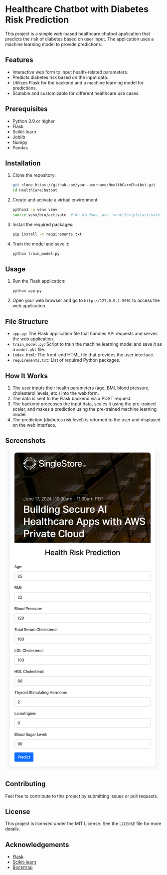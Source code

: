 # Healthcare Chatbot with Diabetes Risk Prediction

This project is a simple web-based healthcare chatbot application that predicts the risk of diabetes based on user input. The application uses a machine learning model to provide predictions.

## Features

- Interactive web form to input health-related parameters.
- Predicts diabetes risk based on the input data.
- Utilizes Flask for the backend and a machine learning model for predictions.
- Scalable and customizable for different healthcare use cases.

## Prerequisites

- Python 3.9 or higher
- Flask
- Scikit-learn
- Joblib
- Numpy
- Pandas

## Installation

1. Clone the repository:
    ```bash
    git clone https://github.com/your-username/HealthCareChatbot.git
    cd HealthCareChatbot
    ```

2. Create and activate a virtual environment:
    ```bash
    python3 -m venv venv
    source venv/bin/activate  # On Windows, use `venv\Scripts\activate`
    ```

3. Install the required packages:
    ```bash
    pip install -r requirements.txt
    ```

4. Train the model and save it:
    ```bash
    python train_model.py
    ```

## Usage

1. Run the Flask application:
    ```bash
    python app.py
    ```

2. Open your web browser and go to `http://127.0.0.1:5001` to access the web application.

## File Structure

- `app.py`: The Flask application file that handles API requests and serves the web application.
- `train_model.py`: Script to train the machine learning model and save it as a `model.pkl` file.
- `index.html`: The front-end HTML file that provides the user interface.
- `requirements.txt`: List of required Python packages.

## How It Works

1. The user inputs their health parameters (age, BMI, blood pressure, cholesterol levels, etc.) into the web form.
2. The data is sent to the Flask backend via a POST request.
3. The backend processes the input data, scales it using the pre-trained scaler, and makes a prediction using the pre-trained machine learning model.
4. The prediction (diabetes risk level) is returned to the user and displayed on the web interface.

## Screenshots

![Web Application Screenshot](singlestorehealth.png)

## Contributing

Feel free to contribute to this project by submitting issues or pull requests.

## License

This project is licensed under the MIT License. See the `LICENSE` file for more details.

## Acknowledgements

- [Flask](https://flask.palletsprojects.com/)
- [Scikit-learn](https://scikit-learn.org/)
- [Bootstrap](https://getbootstrap.com/)



